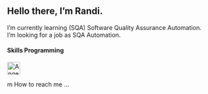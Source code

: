 <h2>Hello there, I’m Randi. </h2>
I’m currently learning (SQA) Software Quality Assurance Automation. </br>
I’m looking for a job as SQA Automation.
<h4> Skills Programming </h4>
<img src="https://www.vectorlogo.zone/logos/java/java-vertical.svg" alt="Angel Santiago Jaime Zavala's Stack Exchange Profile" height="30" width="30">

m How to reach me ...

<!---
randiben/randiben is a ✨ special ✨ repository because its `README.md` (this file) appears on your GitHub profile.
You can click the Preview link to take a look at your changes.
--->
